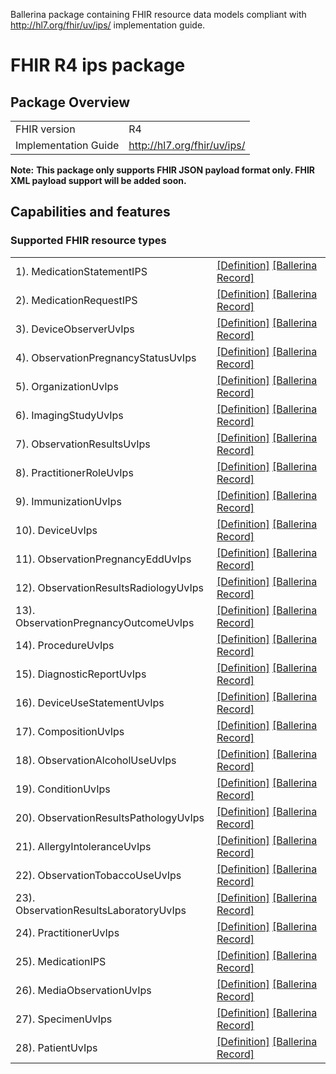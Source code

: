 Ballerina package containing FHIR resource data models
compliant with http://hl7.org/fhir/uv/ips/ implementation guide.

# FHIR R4 ips package

## Package Overview

|                      |                      |
|----------------------|----------------------|
| FHIR version         | R4                   |
| Implementation Guide | http://hl7.org/fhir/uv/ips/               |


**Note:**
**This package only supports FHIR JSON payload format only. FHIR XML payload support will be added soon.**

## Capabilities and features

### Supported FHIR resource types

|                  |                                             |
|------------------|---------------------------------------------|
| 1). MedicationStatementIPS | [[Definition]][s1] [[Ballerina Record]][m1] |
| 2). MedicationRequestIPS | [[Definition]][s2] [[Ballerina Record]][m2] |
| 3). DeviceObserverUvIps | [[Definition]][s3] [[Ballerina Record]][m3] |
| 4). ObservationPregnancyStatusUvIps | [[Definition]][s4] [[Ballerina Record]][m4] |
| 5). OrganizationUvIps | [[Definition]][s5] [[Ballerina Record]][m5] |
| 6). ImagingStudyUvIps | [[Definition]][s6] [[Ballerina Record]][m6] |
| 7). ObservationResultsUvIps | [[Definition]][s7] [[Ballerina Record]][m7] |
| 8). PractitionerRoleUvIps | [[Definition]][s8] [[Ballerina Record]][m8] |
| 9). ImmunizationUvIps | [[Definition]][s9] [[Ballerina Record]][m9] |
| 10). DeviceUvIps | [[Definition]][s10] [[Ballerina Record]][m10] |
| 11). ObservationPregnancyEddUvIps | [[Definition]][s11] [[Ballerina Record]][m11] |
| 12). ObservationResultsRadiologyUvIps | [[Definition]][s12] [[Ballerina Record]][m12] |
| 13). ObservationPregnancyOutcomeUvIps | [[Definition]][s13] [[Ballerina Record]][m13] |
| 14). ProcedureUvIps | [[Definition]][s14] [[Ballerina Record]][m14] |
| 15). DiagnosticReportUvIps | [[Definition]][s15] [[Ballerina Record]][m15] |
| 16). DeviceUseStatementUvIps | [[Definition]][s16] [[Ballerina Record]][m16] |
| 17). CompositionUvIps | [[Definition]][s17] [[Ballerina Record]][m17] |
| 18). ObservationAlcoholUseUvIps | [[Definition]][s18] [[Ballerina Record]][m18] |
| 19). ConditionUvIps | [[Definition]][s19] [[Ballerina Record]][m19] |
| 20). ObservationResultsPathologyUvIps | [[Definition]][s20] [[Ballerina Record]][m20] |
| 21). AllergyIntoleranceUvIps | [[Definition]][s21] [[Ballerina Record]][m21] |
| 22). ObservationTobaccoUseUvIps | [[Definition]][s22] [[Ballerina Record]][m22] |
| 23). ObservationResultsLaboratoryUvIps | [[Definition]][s23] [[Ballerina Record]][m23] |
| 24). PractitionerUvIps | [[Definition]][s24] [[Ballerina Record]][m24] |
| 25). MedicationIPS | [[Definition]][s25] [[Ballerina Record]][m25] |
| 26). MediaObservationUvIps | [[Definition]][s26] [[Ballerina Record]][m26] |
| 27). SpecimenUvIps | [[Definition]][s27] [[Ballerina Record]][m27] |
| 28). PatientUvIps | [[Definition]][s28] [[Ballerina Record]][m28] |

[m1]: https://lib.ballerina.io/ballerinax/ips/1.0.0#MedicationStatementIPS
[m2]: https://lib.ballerina.io/ballerinax/ips/1.0.0#MedicationRequestIPS
[m3]: https://lib.ballerina.io/ballerinax/ips/1.0.0#DeviceObserverUvIps
[m4]: https://lib.ballerina.io/ballerinax/ips/1.0.0#ObservationPregnancyStatusUvIps
[m5]: https://lib.ballerina.io/ballerinax/ips/1.0.0#OrganizationUvIps
[m6]: https://lib.ballerina.io/ballerinax/ips/1.0.0#ImagingStudyUvIps
[m7]: https://lib.ballerina.io/ballerinax/ips/1.0.0#ObservationResultsUvIps
[m8]: https://lib.ballerina.io/ballerinax/ips/1.0.0#PractitionerRoleUvIps
[m9]: https://lib.ballerina.io/ballerinax/ips/1.0.0#ImmunizationUvIps
[m10]: https://lib.ballerina.io/ballerinax/ips/1.0.0#DeviceUvIps
[m11]: https://lib.ballerina.io/ballerinax/ips/1.0.0#ObservationPregnancyEddUvIps
[m12]: https://lib.ballerina.io/ballerinax/ips/1.0.0#ObservationResultsRadiologyUvIps
[m13]: https://lib.ballerina.io/ballerinax/ips/1.0.0#ObservationPregnancyOutcomeUvIps
[m14]: https://lib.ballerina.io/ballerinax/ips/1.0.0#ProcedureUvIps
[m15]: https://lib.ballerina.io/ballerinax/ips/1.0.0#DiagnosticReportUvIps
[m16]: https://lib.ballerina.io/ballerinax/ips/1.0.0#DeviceUseStatementUvIps
[m17]: https://lib.ballerina.io/ballerinax/ips/1.0.0#CompositionUvIps
[m18]: https://lib.ballerina.io/ballerinax/ips/1.0.0#ObservationAlcoholUseUvIps
[m19]: https://lib.ballerina.io/ballerinax/ips/1.0.0#ConditionUvIps
[m20]: https://lib.ballerina.io/ballerinax/ips/1.0.0#ObservationResultsPathologyUvIps
[m21]: https://lib.ballerina.io/ballerinax/ips/1.0.0#AllergyIntoleranceUvIps
[m22]: https://lib.ballerina.io/ballerinax/ips/1.0.0#ObservationTobaccoUseUvIps
[m23]: https://lib.ballerina.io/ballerinax/ips/1.0.0#ObservationResultsLaboratoryUvIps
[m24]: https://lib.ballerina.io/ballerinax/ips/1.0.0#PractitionerUvIps
[m25]: https://lib.ballerina.io/ballerinax/ips/1.0.0#MedicationIPS
[m26]: https://lib.ballerina.io/ballerinax/ips/1.0.0#MediaObservationUvIps
[m27]: https://lib.ballerina.io/ballerinax/ips/1.0.0#SpecimenUvIps
[m28]: https://lib.ballerina.io/ballerinax/ips/1.0.0#PatientUvIps

[s1]: http://hl7.org/fhir/uv/ips/StructureDefinition/MedicationStatement-uv-ips
[s2]: http://hl7.org/fhir/uv/ips/StructureDefinition/MedicationRequest-uv-ips
[s3]: http://hl7.org/fhir/uv/ips/StructureDefinition/Device-observer-uv-ips
[s4]: http://hl7.org/fhir/uv/ips/StructureDefinition/Observation-pregnancy-status-uv-ips
[s5]: http://hl7.org/fhir/uv/ips/StructureDefinition/Organization-uv-ips
[s6]: http://hl7.org/fhir/uv/ips/StructureDefinition/ImagingStudy-uv-ips
[s7]: http://hl7.org/fhir/uv/ips/StructureDefinition/Observation-results-uv-ips
[s8]: http://hl7.org/fhir/uv/ips/StructureDefinition/PractitionerRole-uv-ips
[s9]: http://hl7.org/fhir/uv/ips/StructureDefinition/Immunization-uv-ips
[s10]: http://hl7.org/fhir/uv/ips/StructureDefinition/Device-uv-ips
[s11]: http://hl7.org/fhir/uv/ips/StructureDefinition/Observation-pregnancy-edd-uv-ips
[s12]: http://hl7.org/fhir/uv/ips/StructureDefinition/Observation-results-radiology-uv-ips
[s13]: http://hl7.org/fhir/uv/ips/StructureDefinition/Observation-pregnancy-outcome-uv-ips
[s14]: http://hl7.org/fhir/uv/ips/StructureDefinition/Procedure-uv-ips
[s15]: http://hl7.org/fhir/uv/ips/StructureDefinition/DiagnosticReport-uv-ips
[s16]: http://hl7.org/fhir/uv/ips/StructureDefinition/DeviceUseStatement-uv-ips
[s17]: http://hl7.org/fhir/uv/ips/StructureDefinition/Composition-uv-ips
[s18]: http://hl7.org/fhir/uv/ips/StructureDefinition/Observation-alcoholuse-uv-ips
[s19]: http://hl7.org/fhir/uv/ips/StructureDefinition/Condition-uv-ips
[s20]: http://hl7.org/fhir/uv/ips/StructureDefinition/Observation-results-pathology-uv-ips
[s21]: http://hl7.org/fhir/uv/ips/StructureDefinition/AllergyIntolerance-uv-ips
[s22]: http://hl7.org/fhir/uv/ips/StructureDefinition/Observation-tobaccouse-uv-ips
[s23]: http://hl7.org/fhir/uv/ips/StructureDefinition/Observation-results-laboratory-uv-ips
[s24]: http://hl7.org/fhir/uv/ips/StructureDefinition/Practitioner-uv-ips
[s25]: http://hl7.org/fhir/uv/ips/StructureDefinition/Medication-uv-ips
[s26]: http://hl7.org/fhir/uv/ips/StructureDefinition/Media-observation-uv-ips
[s27]: http://hl7.org/fhir/uv/ips/StructureDefinition/Specimen-uv-ips
[s28]: http://hl7.org/fhir/uv/ips/StructureDefinition/Patient-uv-ips
